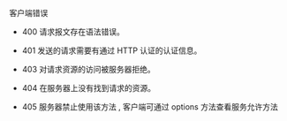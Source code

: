 客户端错误

- 400 请求报文存在语法错误。

* 401 发送的请求需要有通过 HTTP 认证的认证信息。

* 403 对请求资源的访问被服务器拒绝。

* 404 在服务器上没有找到请求的资源。

* 405 服务器禁止使用该方法 , 客户端可通过 options 方法查看服务允许方法
